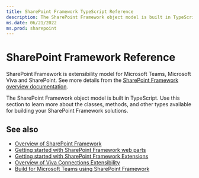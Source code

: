 ```yaml
---
title: SharePoint Framework TypeScript Reference
description: The SharePoint Framework object model is built in TypeScript. 
ms.date: 06/21/2022
ms.prod: sharepoint
---
```


# SharePoint Framework Reference

SharePoint Framework is extensibility model for Microsoft Teams, Microsoft Viva and SharePoint. See more details from the [SharePoint Framework overview documentation](https://aka.ms/spfx).

The SharePoint Framework object model is built in TypeScript. Use this section to learn more about the classes, methods, and other types available for building your SharePoint Framework solutions.

## See also

- [Overview of SharePoint Framework](https://docs.microsoft.com/sharepoint/dev/spfx/sharepoint-framework-overview)
- [Getting started with SharePoint Framework web parts](https://docs.microsoft.com/sharepoint/dev/spfx/web-parts/get-started/build-a-hello-world-web-part)
- [Getting started with SharePoint Framework Extensions](https://docs.microsoft.com/sharepoint/dev/spfx/extensions/get-started/build-a-hello-world-extension)
- [Overview of Viva Connections Extensibility](https://docs.microsoft.com/en-us/sharepoint/dev/spfx/viva/overview-viva-connections)
- [Build for Microsoft Teams using SharePoint Framework](https://docs.microsoft.com/en-us/sharepoint/dev/spfx/build-for-teams-overview)
